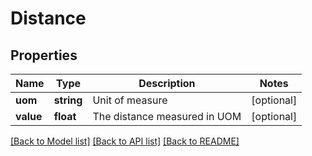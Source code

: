 # Distance

## Properties
Name | Type | Description | Notes
------------ | ------------- | ------------- | -------------
**uom** | **string** | Unit of measure | [optional] 
**value** | **float** | The distance measured in UOM | [optional] 

[[Back to Model list]](../README.md#documentation-for-models) [[Back to API list]](../README.md#documentation-for-api-endpoints) [[Back to README]](../README.md)


